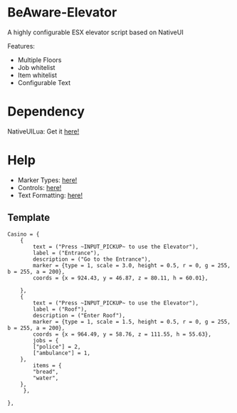 # BeAware-Elevator
A highly configurable ESX elevator script based on NativeUI

Features:
- Multiple Floors
- Job whitelist
- Item whitelist
- Configurable Text

# Dependency
NativeUILua: Get it [here!](https://github.com/FrazzIe/NativeUILua)

# Help
- Marker Types: [here!](https://docs.fivem.net/docs/game-references/markers)
- Controls: [here!](https://docs.fivem.net/docs/game-references/controls/#controls)
- Text Formatting: [here!](https://docs.fivem.net/docs/game-references/text-formatting/#input-codes)

## Template
```
Casino = {
    {
        text = ("Press ~INPUT_PICKUP~ to use the Elevator"),
        label = ("Entrance"),
        description = ("Go to the Entrance"),
        marker = {type = 1, scale = 3.0, height = 0.5, r = 0, g = 255, b = 255, a = 200},
        coords = {x = 924.43, y = 46.87, z = 80.11, h = 60.01},
        
    },
    {
        text = ("Press ~INPUT_PICKUP~ to use the Elevator"),
        label = ("Roof"),
        description = ("Enter Roof"),
        marker = {type = 1, scale = 1.5, height = 0.5, r = 0, g = 255, b = 255, a = 200},
        coords = {x = 964.49, y = 58.76, z = 111.55, h = 55.63},
        jobs = {
	    ["police"] = 2,
	    ["ambulance"] = 1,
	},
        items = {
	    "bread",
	    "water",
	},
     },
    
},
```
